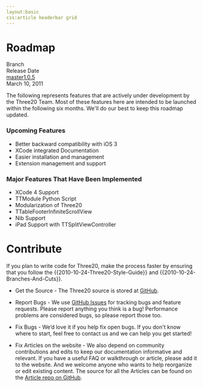 ```yaml
---
layout:basic
css:article headerbar grid
---
```


<div id="content">
<div class="fixed-width" markdown="1">

Roadmap
=======

<div class="grid">
  <div class="row header-row"><div class="col-4">Branch</div><div class="col-4"></div><div class="col-4-fill-2">Release Date</div><div class="clearfix"></div></div>
  <div class="row"><a class="col-4" href="/roadmap/v1.0">master</a><a class="col-4" href="/roadmap/1.0.5">1.0.5</a><div class="col-4-fill-2">March 10, 2011</div><div class="clearfix"></div></div>
</div>

The following represents features that are actively under development by the Three20 Team. Most
of these features here are intended to be launched within the following six months. We'll do
our best to keep this roadmap updated.

### Upcoming Features ###
*   Better backward compatibility with iOS 3
*   XCode integrated Documentation
*   Easier installation and management
*   Extension management and support

### Major Features That Have Been Implemented ###
*   XCode 4 Support
*   TTModule Python Script
*   Modularization of Three20
*   TTableFooterInfiniteScrollView
*   Nib Support
*   iPad Support with TTSplitViewController

Contribute
==========

If you plan to write code for Three20, make the process faster by ensuring that you follow the
{{2010-10-24-Three20-Style-Guide}} and {{2010-10-24-Branches-And-Cuts}}.

*   Get the Source - The Three20 source is stored at [GitHub](https://github.com/facebook/three20).

*   Report Bugs - We use [GitHub Issues](https://github.com/facebook/three20/issues) for tracking
    bugs and feature requests. Please report anything you think is a bug! Performance problems
    are considered bugs, so please report those too.

*   Fix Bugs - We’d love it if you help fix open bugs. If you don't know where to start, feel
    free to contact us and we can help you get started!

*   Fix Articles on the website - We also depend on community contributions and edits to keep
    our documentation informative and relevant. If you have a useful FAQ or walkthrough or
    article, please add it to the website. And we welcome anyone who wants to help reorganize
    or edit existing content. The source for all the Articles can be found on the
    [Article repo on GitHub](https://github.com/three20/Articles).


</div> <!-- .fixed-width -->
</div> <!-- #content -->
